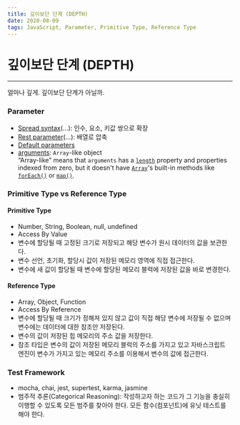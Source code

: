 ```yaml
---
title: 깊이보단 단계 (DEPTH)
date: 2020-08-09
tags: JavaScript, Parameter, Primitive Type, Reference Type
---
```


# 깊이보단 단계 (DEPTH)

---

얼마나 깊게. 깊이보단 단계가 아닐까.

### Parameter

- [Spread syntax](https://developer.mozilla.org/ko/docs/Web/JavaScript/Reference/Operators/Spread_syntax)(...): 인수, 요소, 키값 쌍으로 확장
- [Rest parameter](https://developer.mozilla.org/ko/docs/Web/JavaScript/Reference/Functions/rest_parameters)(...): 배열로 압축
- [Default parameters](https://developer.mozilla.org/en-US/docs/Web/JavaScript/Reference/Functions/Default_parameters)
- [arguments](https://developer.mozilla.org/en-US/docs/Web/JavaScript/Reference/Functions/arguments): `Array`-like object <br />
  “Array-like” means that `arguments` has a [`length`](https://developer.mozilla.org/en-US/docs/Web/JavaScript/Reference/Functions/arguments/length) property and properties indexed from zero, but it doesn't have [`Array`](https://developer.mozilla.org/en-US/docs/Web/JavaScript/Reference/Global_Objects/Array)'s built-in methods like [`forEach()`](https://developer.mozilla.org/en-US/docs/Web/JavaScript/Reference/Global_Objects/Array/forEach) or [`map()`](https://developer.mozilla.org/en-US/docs/Web/JavaScript/Reference/Global_Objects/Array/map).

### Primitive Type vs Reference Type

#### Primitive Type

- Number, String, Boolean, null, undefined
- Access By Value
- 변수에 할당될 때 고정된 크기로 저장되고 해당 변수가 원시 데이터의 값을 보관한다.
- 변수 선언, 초기화, 할당시 값이 저장된 메모리 영역에 직접 접근한다.
- 변수에 새 값이 할당될 때 변수에 할당된 메모리 블럭에 저장된 값을 바로 변경한다.

#### Reference Type

- Array, Object, Function
- Access By Reference
- 변수에 할당될 때 크기가 정해져 있지 않고 값이 직접 해당 변수에 저장될 수 없으며 변수에는 데이터에 대한 참조만 저장된다.
- 변수의 값이 저장된 힙 메모리의 주소 값을 저장한다.
- 참조 타입은 변수의 값이 저장된 메모리 블럭의 주소를 가지고 있고 자바스크립트 엔진이 변수가 가지고 있는 메모리 주소를 이용해서 변수의 값에 접근한다.

### Test Framework

- mocha, chai, jest, supertest, karma, jasmine
- 범주적 추론(Categorical Reasoning): 작성하고자 하는 코드가 그 기능을 충실히 이행할 수 있도록 모든 범주를 찾아야 한다. 모든 함수(컴포넌트)에 유닛 테스트를 해야 한다.
